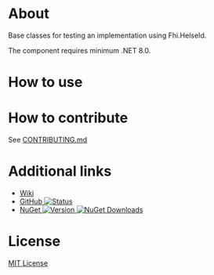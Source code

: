# About
Base classes for testing an implementation using Fhi.HelseId.

The component requires minimum .NET 8.0.

# How to use

# How to contribute
See [CONTRIBUTING.md](https://github.com/FHIDev/fhi.helseid/blob/master/CONTRIBUTING.md)

# Additional links
* [Wiki](https://github.com/folkehelseinstituttet/fhi.helseid/wiki)
* [GitHub ![Status](https://github.com/FHIDev/fhi.helseid/actions/workflows/Fhi.HelseId.Nuget.yml/badge.svg)](https://github.com/FHIDev/fhi.helseid)
* [NuGet ![Version](https://img.shields.io/nuget/v/Fhi.HelseId.TestSupport) ![NuGet Downloads](https://img.shields.io/nuget/dt/Fhi.HelseId.TestSupport.svg)](https://www.nuget.org/packages/Fhi.HelseId.TestSupport)
 
# License
[MIT License](https://licenses.nuget.org/MIT)